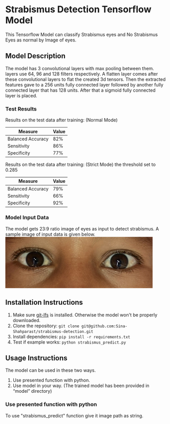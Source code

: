 # Strabismus Detection Tensorflow Model

This Tensorflow Model can classify Strabismus eyes and No Strabismus Eyes as normal by Image of eyes.

## Model Description

The model has 3 convolutional layers with max pooling between them. layers use 64, 96 and 128 filters respectively. A flatten layer comes after these convolutional layers to flat the created 3d tensors. Then the extracted features gave to a 256 units fully connected layer followed by another fully connected layer that has 128 units. After that a sigmoid fully connected layer is placed.

### Test Results

Results on the test data after training: (Normal Mode)

| Measure           | Value |
| ----------------- | ----- |
| Balanced Accuracy | 82%   |
| Sensitivity       | 86%   |
| Specificity       | 77%   |

Results on the test data after training: (Strict Mode) the threshold set to 0.285

| Measure           | Value |
| ----------------- | ----- |
| Balanced Accuracy | 79%   |
| Sensitivity       | 66%   |
| Specificity       | 92%   |

### Model Input Data

The model gets 23:9 ratio image of eyes as input to detect strabismus. A sample image of input data is given below.
![Sample Image](./example/normal.jpg)

## Installation Instructions

1. Make sure [git-lfs](https://git-lfs.com/) is installed. Otherwise the model won't be properly downloaded.
1. Clone the repository: `git clone git@github.com:Sina-Shahparast/strabismus-detection.git`
1. Install dependencies: `pip install -r requirements.txt`
1. Test if example works: `python strabismus_predict.py`

## Usage Instructions

The model can be used in these two ways.

1. Use presented function with python.
2. Use model in your way. (The trained model has been provided in “model” directory)

### Use presented function with python

To use "strabismus_predict" function give it image path as string.
